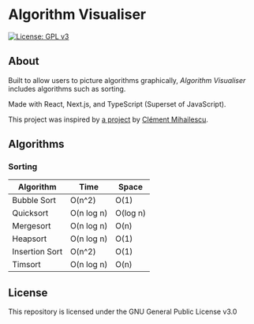 # Algorithm Visualiser

[![License: GPL v3](https://img.shields.io/badge/License-GPLv3-blue.svg)](https://www.gnu.org/licenses/gpl-3.0)

## About

Built to allow users to picture algorithms graphically, _Algorithm Visualiser_ includes algorithms such as sorting.

Made with React, Next.js, and TypeScript (Superset of JavaScript).

This project was inspired by [a project](https://github.com/clementmihailescu/Sorting-Visualizer) by [Clément Mihailescu](https://github.com/clementmihailescu).

## Algorithms

### Sorting

| Algorithm | Time | Space |
| - | - | - |
| Bubble Sort | O(n^2) | O(1) |
| Quicksort | O(n log n) | O(log n) |
| Mergesort | O(n log n) | O(n) |
| Heapsort | O(n log n) | O(1) |
| Insertion Sort | O(n^2) | O(1) |
| Timsort | O(n log n) | O(n) |

## License

This repository is licensed under the GNU General Public License v3.0
